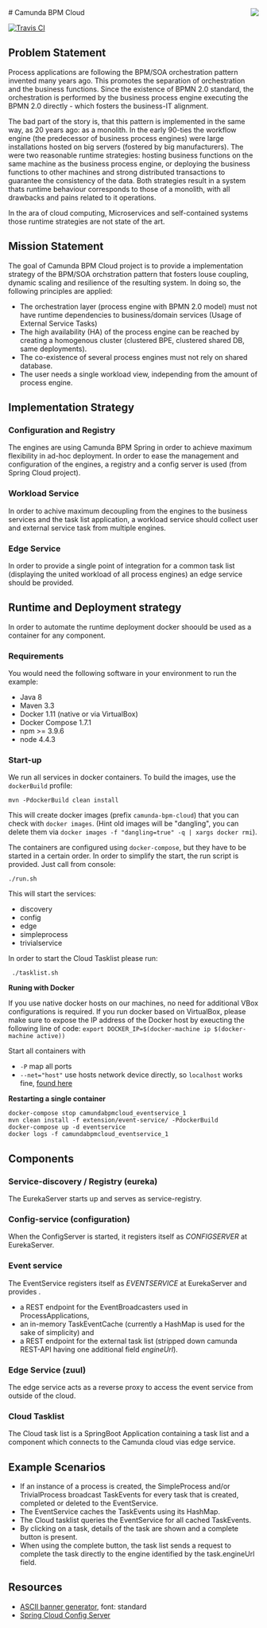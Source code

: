 <img src="https://www.holisticon.de/wp-content/uploads/2013/05/holisticon-logo-hamburg.gif" align="right" />
# Camunda BPM Cloud

[![Travis CI](https://travis-ci.org/holisticon/camunda-bpm-cloud.svg?branch=master)](https://travis-ci.org/holisticon/camunda-bpm-cloud)

## Problem Statement

Process applications are following the BPM/SOA orchestration pattern invented many years ago. This promotes the separation of orchestration and the business functions. Since the existence of BPMN 2.0 standard, the orchestration is performed by the business process engine executing the BPMN 2.0 directly - which fosters the business-IT alignment. 

The bad part of the story is, that this pattern is implemented in the same way, as 20 years ago: as a monolith. In the early 90-ties the workflow engine (the predecessor of business process engines) were large installations hosted on big servers (fostered by big manufacturers). The were two reasonable runtime strategies: hosting business functions on the same machine as the business process engine, or deploying the business functions to other machines and strong distributed transactions to guarantee the consistency of the data. Both strategies result in a system thats runtime behaviour corresponds to those of a monolith, with all drawbacks and pains related to it operations.

In the ara of cloud computing, Microservices and self-contained systems those runtime strategies are not state of the art.

## Mission Statement

The goal of Camunda BPM Cloud project is to provide a implementation strategy of the BPM/SOA orchstration pattern that fosters louse coupling, dynamic scaling and resilience of the resulting system. In doing so, the following principles are applied:

- The orchestration layer (process engine with BPMN 2.0 model) must not have runtime dependencies to business/domain services (Usage of External Service Tasks)
- The high availability (HA) of the process engine can be reached by creating a homogenous cluster (clustered BPE, clustered shared DB, same deployments).
- The co-existence of several process engines must not rely on shared database.
- The user needs a single workload view, independing from the amount of process engine.

## Implementation Strategy

### Configuration and Registry
The engines are using Camunda BPM Spring in order to achieve maximum flexibility in ad-hoc deployment. In order to ease the management and configuration of the engines, a registry and a config server is used (from Spring Cloud project).

### Workload Service
In order to achive maximum decoupling from the engines to the business services and the task list application, a workload service should collect user and external service task from multiple engines. 

### Edge Service
In order to provide a single point of integration for a common task list (displaying the united workload of all process engines) an edge service should be provided.

## Runtime and Deployment strategy
In order to automate the runtime deployment docker shoould be used as a container for any component.

### Requirements

You would need the following software in your environment to run the example:

  * Java 8
  * Maven 3.3
  * Docker 1.11 (native or via VirtualBox)
  * Docker Compose 1.7.1
  * npm >= 3.9.6
  * node 4.4.3

### Start-up

We run all services in docker containers. To build the images, use the `dockerBuild` profile:

    mvn -PdockerBuild clean install

This will create docker images (prefix `camunda-bpm-cloud`) that you can check with `docker images`. (Hint old images will be "dangling", you can delete them via `docker images -f "dangling=true" -q | xargs docker rmi`).

The containers are configured using `docker-compose`, but they have to be started in a certain order. In order to simplify the start, the run script is provided. Just call from console:

    ./run.sh

This will start the services:

* discovery
* config
* edge
* simpleprocess
* trivialservice

In order to start the Cloud Tasklist please run:

     ./tasklist.sh
 

**Runing with Docker**

If you use native docker hosts on our machines, no need for additional VBox configurations is required. If you run docker based on VirtualBox, please make sure to expose the IP address of the Docker host by exeucting the following line of code: `export DOCKER_IP=$(docker-machine ip $(docker-machine active))
`

Start all containers with

* `-P` map all ports
* `--net="host"` use hosts network device directly, so `localhost` works fine, [found here](http://stackoverflow.com/questions/29971909/use-eureka-despite-having-random-external-port-of-docker-containers)

**Restarting a single container**

    docker-compose stop camundabpmcloud_eventservice_1
    mvn clean install -f extension/event-service/ -PdockerBuild
    docker-compose up -d eventservice
    docker logs -f camundabpmcloud_eventservice_1

## Components

### Service-discovery / Registry (eureka)

The EurekaServer starts up and serves as service-registry.

### Config-service (configuration)

When the ConfigServer is started, it registers itself as _CONFIGSERVER_ at EurekaServer.

### Event service

The EventService registers itself as _EVENTSERVICE_ at EurekaServer and provides .

* a REST endpoint for the EventBroadcasters used in ProcessApplications,
* an in-memory TaskEventCache (currently a HashMap is used for the sake of simplicity) and
* a REST endpoint for the external task list (stripped down camunda REST-API having one additional field _engineUrl_).
    
### Edge Service (zuul)

The edge service acts as a reverse proxy to access the event service from outside of the cloud.

### Cloud Tasklist

The Cloud task list is a SpringBoot Application containing a task list and a component which connects to the Camunda cloud vias edge service. 


## Example Scenarios

* If an instance of a process is created, the SimpleProcess and/or TrivialProcess broadcast TaskEvents for every task that is created, completed or deleted to the EventService.
* The EventService caches the TaskEvents using its HashMap.
* The Cloud tasklist queries the EventService for all cached TaskEvents.
* By clicking on a task, details of the task are shown and a complete button is present.
* When using the complete button, the task list sends a request to complete the task directly to the engine identified by the task.engineUrl field.


## Resources

* [ASCII banner generator](http://www.network-science.de/ascii/), font: standard
* [Spring Cloud Config Server](https://cloud.spring.io/spring-cloud-config/spring-cloud-config.html)
